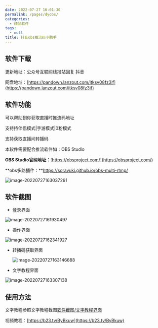 ```yaml
---
date: 2022-07-27 16:01:30
permalink: /pages/dyobs/
categories: 
  - 精品软件
tags: 
  - null
title: 抖音obs推流码小助手
---
```


## 软件下载

更新地址：公众号互联网线报站回复 抖音

网盘地址：[https://pandown.lanzout.com/itksv08fz3if](https://pandown.lanzout.com/itksv08fz3if)

## 软件功能

可以帮助到你获取直播时推流码地址

支持持伴侣模式|手游模式|0粉模式

支持获取直播间转播码

本软件需要配合推流软件如：OBS Studio

**OBS Studio官网地址：**[https://obsproject.com/](https://obsproject.com/)

**obs多路插件：**https://sorayuki.github.io/obs-multi-rtmp/

![image-20220727163037291](https://cdn.staticaly.com/gh/xiaoh2018/imgurl@master/picgo/202207271630922.png)

## 软件截图

- 登录界面

![image-20220727161930497](https://cdn.staticaly.com/gh/xiaoh2018/imgurl@master/picgo/202207271619240.png)

- 操作界面

![image-20220727162341927](https://cdn.staticaly.com/gh/xiaoh2018/imgurl@master/picgo/202207271623843.png)

- 转播码获取界面

  ![image-20220727163146688](https://cdn.staticaly.com/gh/xiaoh2018/imgurl@master/picgo/202207271631233.png)

- 文字教程界面

![image-20220727163307138](https://cdn.staticaly.com/gh/xiaoh2018/imgurl@master/picgo/202207271633350.png)

## 使用方法

文字教程参照文字教程截图[软件截图/文字教程界面](../dyobs/#软件截图)

视频教程：[https://b23.tv/ByBkuw](https://b23.tv/ByBkuw)
